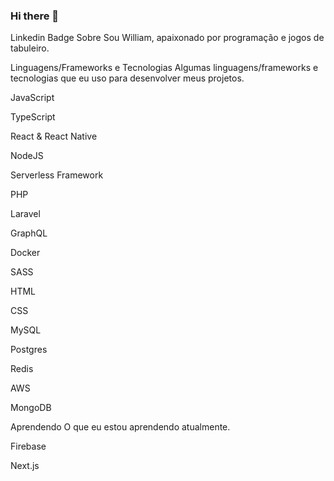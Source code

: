 ### Hi there 👋

Linkedin Badge
Sobre
Sou William, apaixonado por programação e jogos de tabuleiro.

Linguagens/Frameworks e Tecnologias
Algumas linguagens/frameworks e tecnologias que eu uso para desenvolver meus projetos.

JavaScript

TypeScript

React & React Native

NodeJS

Serverless Framework

PHP

Laravel

GraphQL

Docker

SASS

HTML

CSS

MySQL

Postgres

Redis

AWS

MongoDB

Aprendendo
O que eu estou aprendendo atualmente.

Firebase

Next.js

<!--
**WilliamCascimiro/WilliamCascimiro** is a ✨ _special_ ✨ repository because its `README.md` (this file) appears on your GitHub profile.

Here are some ideas to get you started:

- 🔭 I’m currently working on ...
- 🌱 I’m currently learning ...
- 👯 I’m looking to collaborate on ...
- 🤔 I’m looking for help with ...
- 💬 Ask me about ...
- 📫 How to reach me: ...
- 😄 Pronouns: ...
- ⚡ Fun fact: ...
-->
